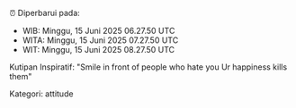 ⏰ Diperbarui pada:
- WIB: Minggu, 15 Juni 2025 06.27.50 UTC
- WITA: Minggu, 15 Juni 2025 07.27.50 UTC
- WIT: Minggu, 15 Juni 2025 08.27.50 UTC

Kutipan Inspiratif:
"Smile in front of people who hate you Ur happiness kills them"


Kategori: attitude

